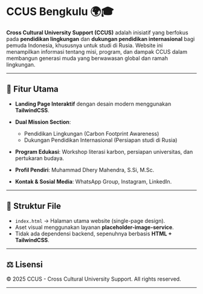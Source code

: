# CCUS Bengkulu 🌍🎓

**Cross Cultural University Support (CCUS)** adalah inisiatif yang berfokus pada **pendidikan lingkungan** dan **dukungan pendidikan internasional** bagi pemuda Indonesia, khususnya untuk studi di Rusia.
Website ini menampilkan informasi tentang misi, program, dan dampak CCUS dalam membangun generasi muda yang berwawasan global dan ramah lingkungan.

---

## 🚀 Fitur Utama

* **Landing Page Interaktif** dengan desain modern menggunakan **TailwindCSS**.
* **Dual Mission Section**:

  * Pendidikan Lingkungan (Carbon Footprint Awareness)
  * Dukungan Pendidikan Internasional (Persiapan studi di Rusia)
* **Program Edukasi**: Workshop literasi karbon, persiapan universitas, dan pertukaran budaya.
* **Profil Pendiri**: Muhammad Dhery Mahendra, S.Si, M.Sc.
* **Kontak & Sosial Media**: WhatsApp Group, Instagram, LinkedIn.

---

## 📂 Struktur File

* `index.html` → Halaman utama website (single-page design).
* Aset visual menggunakan layanan **placeholder-image-service**.
* Tidak ada dependensi backend, sepenuhnya berbasis **HTML + TailwindCSS**.

---

## ⚖️ Lisensi

© 2025 CCUS - Cross Cultural University Support. All rights reserved.

---
